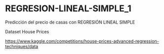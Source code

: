 # REGRESION-LINEAL-SIMPLE_1

Predicción del precio de casas con REGRESIÓN LINEAL SIMPLE

Dataset House Prices

https://www.kaggle.com/competitions/house-prices-advanced-regression-techniques/data
